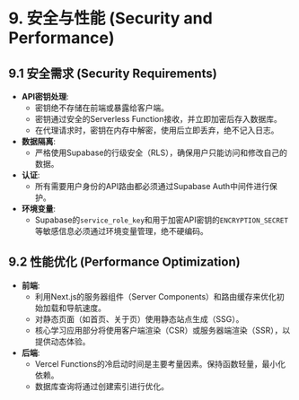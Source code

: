 # 9. 安全与性能 (Security and Performance)

## 9.1 安全需求 (Security Requirements)
*   **API密钥处理**:
    *   密钥绝不存储在前端或暴露给客户端。
    *   密钥通过安全的Serverless Function接收，并立即加密后存入数据库。
    *   在代理请求时，密钥在内存中解密，使用后立即丢弃，绝不记入日志。
*   **数据隔离**:
    *   严格使用Supabase的行级安全（RLS），确保用户只能访问和修改自己的数据。
*   **认证**:
    *   所有需要用户身份的API路由都必须通过Supabase Auth中间件进行保护。
*   **环境变量**:
    *   Supabase的`service_role_key`和用于加密API密钥的`ENCRYPTION_SECRET`等敏感信息必须通过环境变量管理，绝不硬编码。

## 9.2 性能优化 (Performance Optimization)
*   **前端**:
    *   利用Next.js的服务器组件（Server Components）和路由缓存来优化初始加载和导航速度。
    *   对静态页面（如首页、关于页）使用静态站点生成（SSG）。
    *   核心学习应用部分将使用客户端渲染（CSR）或服务器端渲染（SSR），以提供动态体验。
*   **后端**:
    *   Vercel Functions的冷启动时间是主要考量因素。保持函数轻量，最小化依赖。
    *   数据库查询将通过创建索引进行优化。